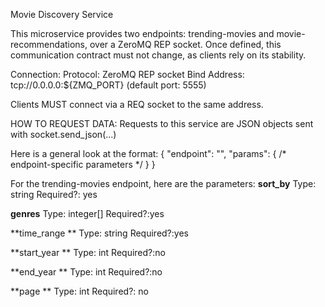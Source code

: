 Movie Discovery Service

This microservice provides two endpoints: trending-movies and movie-recommendations, over a ZeroMQ REP socket. Once defined, this communication contract must not change, as clients rely on its stability.


Connection:
Protocol: ZeroMQ REP socket
Bind Address: tcp://0.0.0.0:${ZMQ_PORT} (default port: 5555)

Clients MUST connect via a REQ socket to the same address.

HOW TO REQUEST DATA:
Requests to this service are JSON objects sent with socket.send_json(...)

Here is a general look at the format:
{
  "endpoint": "<endpoint-name>",
  "params": { /* endpoint-specific parameters */ }
}

For the trending-movies endpoint, here are the parameters:
**sort_by**            Type: string          Required?: yes

**genres**            Type: integer[]        Required?:yes

**time_range **        Type: string          Required?:yes

**start_year **         Type: int            Required?:no

**end_year **           Type: int            Required?:no

**page  **              Type: int           Required?: no



